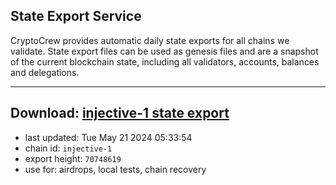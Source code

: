 ## State Export Service
CryptoCrew provides automatic daily state exports for all chains we validate. State export files can be used as genesis files and are a snapshot of the current blockchain state, including all validators, accounts, balances and delegations.

---
**Download: [injective-1 state export](https://dl-eu2.ccvalidators.com/SERVICE/injective/injective-1_export_70748619.json)**
---

- last updated: Tue May 21 2024 05:33:54
- chain id: `injective-1`
- export height: `70748619`
- use for: airdrops, local tests, chain recovery
